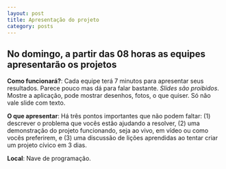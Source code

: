 ```yaml
---
layout: post
title: Apresentação do projeto
category: posts
---
```


No domingo, a partir das 08 horas as equipes apresentarão os projetos
---

**Como funcionará?**: Cada equipe terá 7 minutos para apresentar seus resultados. Parece pouco mas dá para falar bastante. *Slides são proibidos*. Mostre a aplicação, pode mostrar desenhos, fotos, o que quiser. Só não vale slide com texto.

**O que apresentar**: Há três pontos importantes que não podem faltar: (1) descrever o problema que vocês estão ajudando a resolver, (2) uma demonstração do projeto funcionando, seja ao vivo, em vídeo ou como vocês preferirem, e (3) uma discussão de lições aprendidas ao tentar criar um projeto cívico em 3 dias.

**Local**: Nave de programação.
